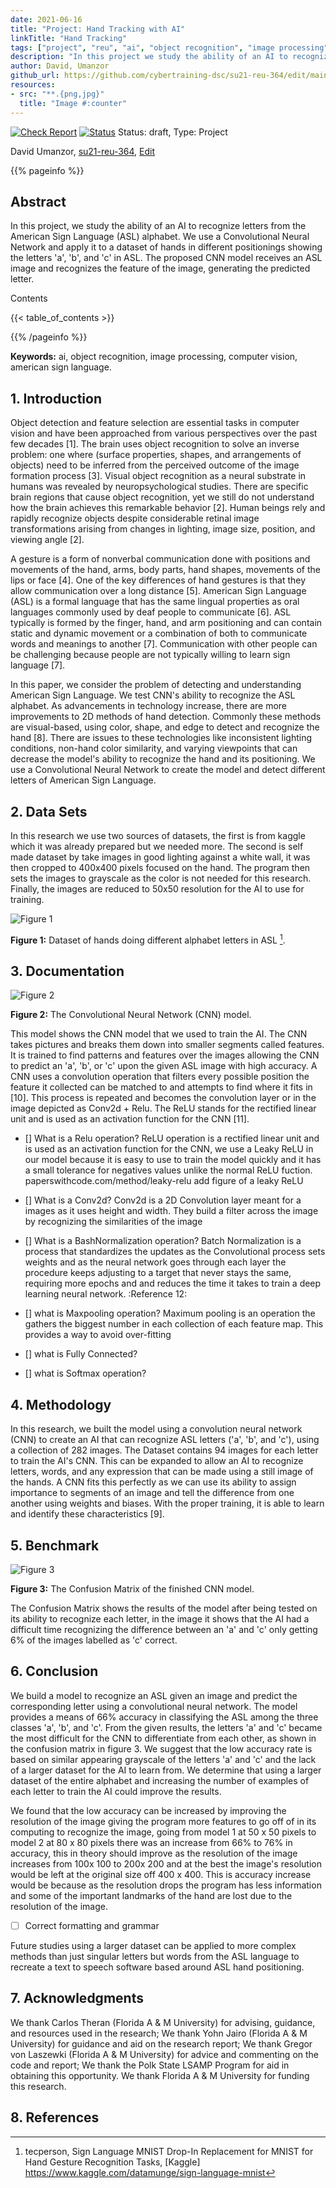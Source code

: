 ```yaml
---
date: 2021-06-16
title: "Project: Hand Tracking with AI"
linkTitle: "Hand Tracking"
tags: ["project", "reu", "ai", "object recognition", "image processing", "computer vision"]
description: "In this project we study the ability of an AI to recognize letters from the American Sign Language (ASL) alphabet. We use a Convolutional Neural Network and apply it to a dataset of hands in different positionings showing the letters 'a', 'b', and 'c' in ASL. With this we build a model to recognize the letter and output the letter it predicts."
author: David, Umanzor
github_url: https://github.com/cybertraining-dsc/su21-reu-364/edit/main/project/index.md
resources:
- src: "**.{png,jpg}"
  title: "Image #:counter"
---
```


[![Check Report](https://github.com/cybertraining-dsc/su21-reu-364/workflows/Check%20Report/badge.svg)](https://github.com/cybertraining-dsc/su21-reu-364/actions)
[![Status](https://github.com/cybertraining-dsc/su21-reu-364/workflows/Status/badge.svg)](https://github.com/cybertraining-dsc/su21-reu-364/actions)
Status: draft, Type: Project


David Umanzor, [su21-reu-364](https://github.com/cybertraining-dsc/su21-reu-364), [Edit](https://github.com/cybertraining-dsc/su21-reu-364/blob/main/project/index.md)

{{% pageinfo %}}

## Abstract

In this project, we study the ability of an AI to recognize letters from the American Sign Language (ASL) alphabet. We use a Convolutional Neural Network and apply it to a dataset of hands in different positionings showing the letters 'a', 'b', and 'c' in ASL. The proposed CNN model receives an ASL image and recognizes the feature of the image, generating the predicted letter.

Contents

{{< table_of_contents >}}

{{% /pageinfo %}}

**Keywords:** ai, object recognition, image processing, computer vision, american sign language. 

## 1. Introduction

Object detection and feature selection are essential tasks in computer vision and have been approached from various perspectives over the past few decades [1]. The brain uses object recognition to solve an inverse problem: one where (surface properties, shapes, and arrangements of objects) need to be inferred from the perceived outcome of the image formation process [3]. Visual object recognition as a neural substrate in humans was revealed by neuropsychological studies. There are specific brain regions that cause object recognition, yet we still do not understand how the brain achieves this remarkable behavior [2]. Human beings rely and rapidly recognize objects despite considerable retinal image transformations arising from changes in lighting, image size, position, and viewing angle [2].

A gesture is a form of nonverbal communication done with positions and movements of the hand, arms, body parts, hand shapes, movements of the lips or face [4]. One of the key differences of hand gestures is that they allow communication over a long distance [5]. American Sign Language (ASL) is a formal language that has the same lingual properties as oral languages commonly used by deaf people to communicate [6]. ASL typically is formed by the finger, hand, and arm positioning and can contain static and dynamic movement or a combination of both to communicate words and meanings to another [7]. Communication with other people can be challenging because people are not typically willing to learn sign language [7].

In this paper, we consider the problem of detecting and understanding American Sign Language. We test CNN's ability to recognize the ASL alphabet. As advancements in technology increase, there are more improvements to 2D methods of hand detection. Commonly these methods are visual-based, using color, shape, and edge to detect and recognize the hand [8]. There are issues to these technologies like inconsistent lighting conditions, non-hand color similarity, and varying viewpoints that can decrease the model's ability to recognize the hand and its positioning. We use a Convolutional Neural Network to create the model and detect different letters of American Sign Language.

## 2. Data Sets

In this research we use two sources of datasets, the first is from kaggle which it was already prepared but we needed more. The second is self made dataset by take images in good lighting against a white wall, it was then cropped to 400x400 pixels focused on the hand. The program then sets the images to grayscale as the color is not needed for this research. Finally, the images are reduced to 50x50 resolution for the AI to use for training.

![Figure 1](https://github.com/cybertraining-dsc/su21-reu-364/raw/main/project/images/Hand%20B%20Dataset%20Demo.png)

**Figure 1:** Dataset of hands doing different alphabet letters in ASL [^5].

## 3. Documentation

![Figure 2](https://github.com/cybertraining-dsc/su21-reu-364/raw/main/project/images/CNNDiagram.png)

**Figure 2:** The Convolutional Neural Network (CNN) model.

This model shows the CNN model that we used to train the AI. The CNN takes pictures and breaks them down into smaller segments called features. It is trained to find patterns and features over the images allowing the CNN to predict an 'a', 'b', or 'c' upon the given ASL image with high accuracy. A CNN uses a convolution operation that filters every possible position the feature it collected can be matched to and attempts to find where it fits in [10]. This process is repeated and becomes the convolution layer or in the image depicted as Conv2d + Relu. The ReLU stands for the rectified linear unit and is used as an activation function for the CNN [11].

- [] What is a Relu operation?
ReLU operation is a rectified linear unit and is used as an activation function for the CNN, we use a Leaky ReLU in our model because it is easy to use to train the model quickly and it has a small tolerance for negatives values unlike the normal ReLU fuction.
paperswithcode.com/method/leaky-relu
add figure of a leaky ReLU
- [] What is a Conv2d?
Conv2d is a 2D Convolution layer meant for a images as it uses height and width. They build a filter across the image by recognizing the similarities of the image 
- [] What is a BashNormalization operation?
Batch Normalization is a process that standardizes the updates as the Convolutional process sets weights and as the neural network goes through each layer the procedure keeps adjusting to a target that never stays the same, requiring more epochs and  and reduces the time it takes to train a deep learning neural network. :Reference 12: 
- [] what is Maxpooling operation?
Maximum pooling is an operation the gathers the biggest number in each collection of each feature map. This provides a way to avoid over-fitting
- [] what is Fully Connected?

- [] what is Softmax operation?


## 4. Methodology


In this research, we built the model using a convolution neural network (CNN) to create an AI that can recognize ASL letters ('a', 'b', and 'c'), using a collection of 282 images. The Dataset contains 94 images for each letter to train the AI's CNN. This can be expanded to allow an AI to recognize letters, words, and any expression that can be made using a still image of the hands. A CNN fits this perfectly as we can use its ability to assign importance to segments of an image and tell the difference from one another using weights and biases. With the proper training, it is able to learn and identify these characteristics [9].

## 5. Benchmark

![Figure 3](https://github.com/cybertraining-dsc/su21-reu-364/raw/main/project/images/ConfusionMatrixCNN.png)

**Figure 3:** The Confusion Matrix of the finished CNN model.

The Confusion Matrix shows the results of the model after being tested on its ability to recognize each letter, in the image it shows that the AI had a difficult time recognizing the difference between an 'a' and 'c' only getting 6% of the images labelled as 'c' correct.

## 6. Conclusion

We build a model to recognize an ASL given an image and predict the corresponding letter using a convolutional neural network. The model provides a means of 66% accuracy in classifying the ASL among the three classes 'a', 'b', and 'c'. From the given results, the letters 'a' and 'c' became the most difficult for the CNN to differentiate from each other, as shown in the confusion matrix in figure 3. We suggest that the low accuracy rate is based on similar appearing grayscale of the letters 'a' and 'c' and the lack of a larger dataset for the AI to learn from. We determine that using a larger dataset of the entire alphabet and increasing the number of examples of each letter to train the AI could improve the results. 

We found that the low accuracy can be increased by improving the resolution of the image giving the program more features to go off of in its computing to recognize the image, going from model 1 at 50 x 50 pixels to model 2 at 80 x 80 pixels there was an increase from 66% to 76% in accuracy, this in theory should improve as the resolution of the image increases from 100x 100 to 200x 200 and at the best the image's resolution would be left at the original size off 400 x 400. This is accuracy increase would be because as the resolution drops the program has less information and some of the important landmarks of the hand are lost due to the resolution of the image.
- [ ] Correct formatting and grammar

Future studies using a larger dataset can be applied to more complex methods than just singular letters but words from the ASL language to recreate a text to speech software based around ASL hand positioning.

## 7. Acknowledgments

We thank Carlos Theran (Florida A & M University) for advising, guidance, and resources used in the research; We thank Yohn Jairo (Florida A & M University) for guidance and aid on the research report; We thank Gregor von Laszewki (Florida A & M University) for advice and commenting on the code and report; We thank the Polk State LSAMP Program for aid in obtaining this opportunity. We thank Florida A & M University for funding this research.

## 8. References

[^1]: Pan, T.-Y., Zhang, C., Li, Y., Hu, H., Xuan, D., Changpinyo, S., Gong, B., &amp; Chao, W.-L. (2021, July 5). On Model Calibration for Long-Tailed Object Detection and Instance Segmentation. arXiv.org.
      https://arxiv.org/abs/2107.02170. 

[^2]: Wardle, S. G., & Baker, C. (2020). Recent advances in understanding object recognition in the human brain: Deep neural networks, temporal dynamics, and context. F1000Research. F1000 Research Ltd.
      <https://doi.org/10.12688/f1000research.22296.1>

[^3]: Wardle, S. G., & Baker, C. (2020). Recent advances in understanding object recognition in the human brain: Deep neural networks, temporal dynamics, and context. F1000Research. F1000 Research Ltd. 
      <https://doi.org/10.12688/f1000research.22296.1>

[^4]: Dabre, K., & Dholay, S. (2014). Machine learning model for sign language interpretation using webcam images. 2014 International Conference on Circuits, Systems, Communication and Information Technology Applications (CSCITA), 317-321.
      <https://ieeexplore.ieee.org/document/6839279>

[^5]: tecperson, Sign Language MNIST Drop-In Replacement for MNIST for Hand Gesture Recognition Tasks, [Kaggle] 
      <https://www.kaggle.com/datamunge/sign-language-mnist>

[^6]: U.S. Department of Health and Human Services. (n.d.). American Sign Language. National Institute of Deafness and Other Communication Disorders.
      <https://www.nidcd.nih.gov/health/american-sign-language>

[^7]: A. Rahagiyanto, A. Basuki, R. Sigit, A. Anwar and M. Zikky, "Hand Gesture Classification for Sign Language Using Artificial Neural Network," 2017 21st International Computer Science and Engineering Conference (ICSEC), 2017, pp. 1-5, 
      <doi: 10.1109/ICSEC.2017.8443898>

[^8]: Jiayi Wang, Franziska Mueller, Florian Bernard, Suzanne Sorli, Oleksandr Sotnychenko, Neng Qian, Miguel A. Otaduy, Dan Casas, and Christian Theobalt. 2020. RGB2Hands: real-time tracking of 3D hand interactions from monocular RGB video. ACM Trans. Graph. 39, 6, Article 218 (December 2020), 16 pages.
      <https://doi.org/10.1145/3414685.3417852>
 
[^9]: Tatan, V. (2019, December 23). Understanding CNN (convolutional neural network). Towards Data Science. 
      <https://towardsdatascience.com/understanding-cnn-convolutional-neural-network-69fd626ee7d4>

[^10]: Rohrer, B. (2016, August 18). How do Convolutional Neural Networks work? Library for end-to-end machine learning. 
      <https://e2eml.school/how_convolutional_neural_networks_work.html>

[^11]: Patel, K. (2020, October 18). Convolution neural networks - a beginner's Guide. Towards Data Science.
      <https://towardsdatascience.com/convolution-neural-networks-a-beginners-guide-implementing-a-mnist-hand-written-digit-8aa60330d022>
